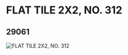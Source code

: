 # FLAT TILE 2X2, NO. 312
## 29061
![FLAT TILE 2X2, NO. 312](https://lc-www-live-s.legocdn.com/media/bricks/5/2/6171896.jpg)
